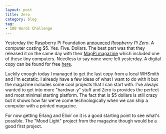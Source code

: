 ```yaml
---
layout: post
title: Zero
category: blog
tag:
- 100 Words Challenge
---
```

Yesterday the Raspberry Pi Foundation [announced](https://www.raspberrypi.org/blog/raspberry-pi-zero/) _Raspberry Pi Zero_. A computer costing $5. Yes. Five. Dollars. The best part was that they released it on the same day with their [MagPi magazine](https://www.raspberrypi.org/magpi/how-to-get-magpi-40/) which included one of these tiny computers. Needless to say none were left yesterday. A digital copy can be found for free [here](https://www.raspberrypi.org/magpi-issues/MagPi40.pdf).

Luckily enough today I managed to get the last copy from a local WHSmith and I'm ecstatic. I already have a few ideas of what I want to do with it but the magazine includes some cool projects that I can start with. I've always wanted to get into more "hardwar-y" stuff and Zero is provides the perfect and most minimal starting platform. The fact that is $5 dollars is still crazy but it shows how far we've come technologically when we can ship a computer with a printed magazine.

For now getting Erlang and Elixir on it is a good starting point to see what's possible. The "Mood Light" project from the magazine though would be a good first project.
